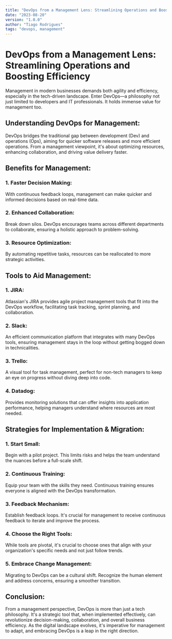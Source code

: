 ```yaml
---
title: "DevOps from a Management Lens: Streamlining Operations and Boosting Efficiency"
date: "2023-08-20"
version: "1.0.0"
author: "Tiago Rodrigues"
tags: "devops, management"
---
```

# DevOps from a Management Lens: Streamlining Operations and Boosting Efficiency

Management in modern businesses demands both agility and efficiency, especially in the tech-driven landscape. Enter DevOps—a philosophy not just limited to developers and IT professionals. It holds immense value for management too.

## **Understanding DevOps for Management**:

DevOps bridges the traditional gap between development (Dev) and operations (Ops), aiming for quicker software releases and more efficient operations. From a management viewpoint, it's about optimizing resources, enhancing collaboration, and driving value delivery faster.

## **Benefits for Management**:

### **1. Faster Decision Making**:
With continuous feedback loops, management can make quicker and informed decisions based on real-time data.

### **2. Enhanced Collaboration**:
Break down silos. DevOps encourages teams across different departments to collaborate, ensuring a holistic approach to problem-solving.

### **3. Resource Optimization**:
By automating repetitive tasks, resources can be reallocated to more strategic activities.

## **Tools to Aid Management**:

### **1. JIRA**:
Atlassian's JIRA provides agile project management tools that fit into the DevOps workflow, facilitating task tracking, sprint planning, and collaboration.

### **2. Slack**:
An efficient communication platform that integrates with many DevOps tools, ensuring management stays in the loop without getting bogged down in technicalities.

### **3. Trello**:
A visual tool for task management, perfect for non-tech managers to keep an eye on progress without diving deep into code.

### **4. Datadog**:
Provides monitoring solutions that can offer insights into application performance, helping managers understand where resources are most needed.

## **Strategies for Implementation & Migration**:

### **1. Start Small**:
Begin with a pilot project. This limits risks and helps the team understand the nuances before a full-scale shift.

### **2. Continuous Training**:
Equip your team with the skills they need. Continuous training ensures everyone is aligned with the DevOps transformation.

### **3. Feedback Mechanism**:
Establish feedback loops. It's crucial for management to receive continuous feedback to iterate and improve the process.

### **4. Choose the Right Tools**:
While tools are pivotal, it's crucial to choose ones that align with your organization's specific needs and not just follow trends.

### **5. Embrace Change Management**:
Migrating to DevOps can be a cultural shift. Recognize the human element and address concerns, ensuring a smoother transition.

## **Conclusion**:

From a management perspective, DevOps is more than just a tech philosophy. It's a strategic tool that, when implemented effectively, can revolutionize decision-making, collaboration, and overall business efficiency. As the digital landscape evolves, it's imperative for management to adapt, and embracing DevOps is a leap in the right direction.
